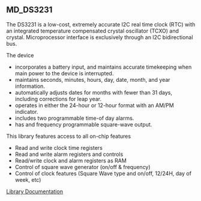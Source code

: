 ## MD_DS3231
The DS3231 is a low-cost, extremely accurate I2C real time clock (RTC) with an 
integrated temperature compensated crystal oscillator (TCXO) and crystal. Microprocessor interface is exclusively through an I2C bidirectional bus.

The device 
* incorporates a battery input, and maintains accurate timekeeping when main power to the device is interrupted. 
* maintains seconds, minutes, hours, day, date, month, and year information. 
* automatically adjusts dates for months with fewer than 31 days, including corrections for leap year. 
* operates in either the 24-hour or 12-hour format with an AM/PM indicator.
* includes two programmable time-of day alarms.
* has and frequency programmable square-wave output.

This library features access to all on-chip features
* Read and write clock time registers
* Read and write alarm registers and controls
* Read/write clock and alarm registers as RAM
* Control of square wave generator (on/off & frequency)
* Control of clock features (Square Wave type and on/off, 12/24H, day of week, etc)

[Library Documentation](https://majicdesigns.github.io/MD_DS3231/)